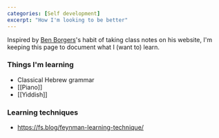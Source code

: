 ```yaml
---
categories: [Self development]
excerpt: "How I'm looking to be better"
---
```

Inspired by [Ben Borgers](https://benborgers.com/tufts)'s habit of taking class notes on his website, I'm keeping this page to document what I (want to) learn.


### Things I'm learning

- Classical Hebrew grammar
- [[Piano]]
- [[Yiddish]]


### Learning techniques
- https://fs.blog/feynman-learning-technique/